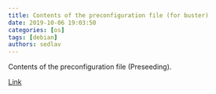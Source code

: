 ```yaml
---
title: Contents of the preconfiguration file (for buster)
date: 2019-10-06 19:03:50
categories: [os]
tags: [debian]
authors: sedlav
---
```


Contents of the preconfiguration file (Preseeding).

[Link](https://www.debian.org/releases/buster/amd64/apbs04.en.html)
